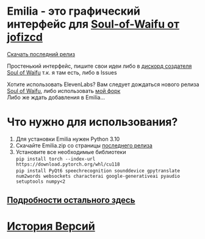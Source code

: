 # Emilia - это графический интерфейс для [Soul-of-Waifu от jofizcd](https://github.com/jofizcd/Soul-of-Waifu)

[Скачать последний релиз](https://github.com/Kajitsy/Emilia/releases/latest)

Простенький интерфейс, пишите свои идеи либо в [дискорд создателя Soul of Waifu](https://discord.gg/6UvYzBKCZK) т.к. я там есть, либо в Issues 

Хотите использовать ElevenLabs? Вам следует дождаться нового релиза [Soul of Waifu](https://github.com/jofizcd/Soul-of-Waifu), либо использовать [мой форк](https://github.com/Kajitsy/Soul-of-Waifu)
<br>
Либо же ждать добавления в Emilia...

# Что нужно для использования?
1. Для установки Emilia нужен Python 3.10
2. Скачайте Emilia.zip со страницы [последнего релиза](https://github.com/Kajitsy/Emilia/releases/latest)
3. Установите все необходимые библиотеки <br>`pip install torch --index-url https://download.pytorch.org/whl/cu118` <br> `pip install PyQt6 speechrecognition sounddevice gpytranslate num2words websockets characterai google-generativeai pyaudio setuptools numpy<2`

## [Подробности остального здесь](https://github.com/Kajitsy/Emilia/wiki/%D0%A3%D1%81%D1%82%D0%B0%D0%BD%D0%BE%D0%B2%D0%BA%D0%B0)
# [История Версий](https://github.com/Kajitsy/Emilia/wiki/%D0%92%D0%B5%D1%80%D1%81%D0%B8%D0%B8)

